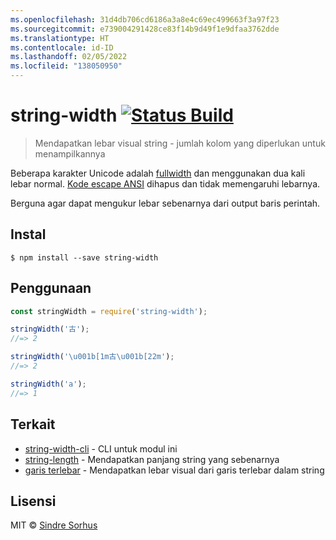 ```yaml
---
ms.openlocfilehash: 31d4db706cd6186a3a8e4c69ec499663f3a97f23
ms.sourcegitcommit: e739004291428ce83f14b9d49f1e9dfaa3762dde
ms.translationtype: HT
ms.contentlocale: id-ID
ms.lasthandoff: 02/05/2022
ms.locfileid: "138050950"
---
```

# <a name="string-width-build-statushttpstravis-ciorgsindresorhusstring-width"></a>string-width [![Status Build](https://travis-ci.org/sindresorhus/string-width.svg?branch=master)](https://travis-ci.org/sindresorhus/string-width)

> Mendapatkan lebar visual string - jumlah kolom yang diperlukan untuk menampilkannya

Beberapa karakter Unicode adalah [fullwidth](https://en.wikipedia.org/wiki/Halfwidth_and_fullwidth_forms) dan menggunakan dua kali lebar normal. [Kode escape ANSI](http://en.wikipedia.org/wiki/ANSI_escape_code) dihapus dan tidak memengaruhi lebarnya.

Berguna agar dapat mengukur lebar sebenarnya dari output baris perintah.


## <a name="install"></a>Instal

```
$ npm install --save string-width
```


## <a name="usage"></a>Penggunaan

```js
const stringWidth = require('string-width');

stringWidth('古');
//=> 2

stringWidth('\u001b[1m古\u001b[22m');
//=> 2

stringWidth('a');
//=> 1
```


## <a name="related"></a>Terkait

- [string-width-cli](https://github.com/sindresorhus/string-width-cli) - CLI untuk modul ini
- [string-length](https://github.com/sindresorhus/string-length) - Mendapatkan panjang string yang sebenarnya
- [garis terlebar](https://github.com/sindresorhus/widest-line) - Mendapatkan lebar visual dari garis terlebar dalam string


## <a name="license"></a>Lisensi

MIT © [Sindre Sorhus](https://sindresorhus.com)
